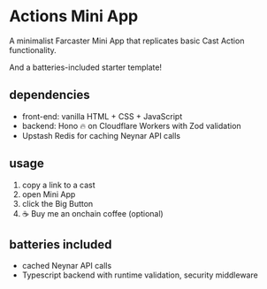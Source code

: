 # Actions Mini App

A minimalist Farcaster Mini App that replicates basic Cast Action functionality.

And a batteries-included starter template!

## dependencies

- front-end: vanilla HTML + CSS + JavaScript
- backend: Hono 🔥 on Cloudflare Workers with Zod validation
- Upstash Redis for caching Neynar API calls

## usage

1. copy a link to a cast
2. open Mini App
3. click the Big Button
4. ☕ Buy me an onchain coffee (optional)

## batteries included

- cached Neynar API calls
- Typescript backend with runtime validation, security middleware
